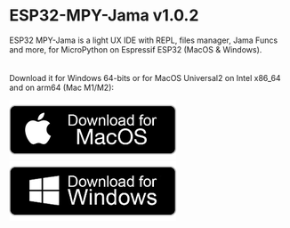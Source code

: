 # ESP32-MPY-Jama v1.0.2
ESP32 MPY-Jama is a light UX IDE with REPL, files manager, Jama Funcs and more, for MicroPython on Espressif ESP32 (MacOS &amp; Windows).
<br />
<br />
<br />
Download it for Windows 64-bits or for MacOS Universal2 on Intel x86_64 and on arm64 (Mac M1/M2):

[<img src="/img/btn-download-mac.png" width="300">](https://github.com/jczic/ESP32-MPY-Jama/raw/master/v1.0.2/ESP32%20MPY-Jama%20(v1.0.2-macos-universal2).dmg)
[<img src="/img/btn-download-win.png" width="300">](https://github.com/jczic/ESP32-MPY-Jama/raw/master/v1.0.2/ESP32%20MPY-Jama%20(v1.0.2-windows).zip)
